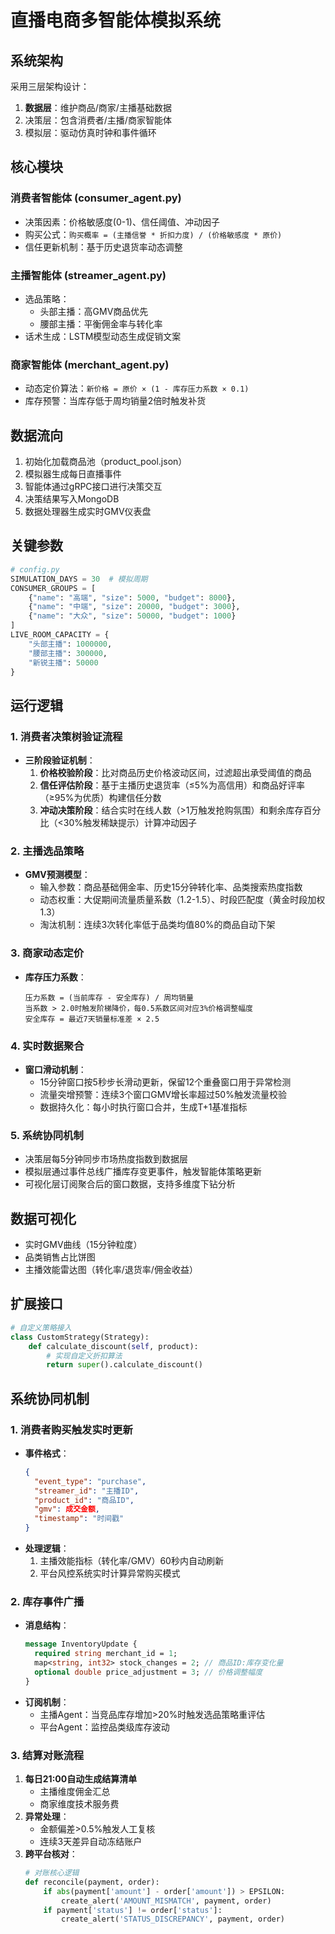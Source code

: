 # 直播电商多智能体模拟系统

## 系统架构
采用三层架构设计：
1. **数据层**：维护商品/商家/主播基础数据
2. 决策层：包含消费者/主播/商家智能体
3. 模拟层：驱动仿真时钟和事件循环

## 核心模块

### 消费者智能体 (consumer_agent.py)
- 决策因素：价格敏感度(0-1)、信任阈值、冲动因子
- 购买公式：`购买概率 = (主播信誉 * 折扣力度) / (价格敏感度 * 原价)`
- 信任更新机制：基于历史退货率动态调整

### 主播智能体 (streamer_agent.py)
- 选品策略：
  - 头部主播：高GMV商品优先
  - 腰部主播：平衡佣金率与转化率
- 话术生成：LSTM模型动态生成促销文案

### 商家智能体 (merchant_agent.py)
- 动态定价算法：`新价格 = 原价 × (1 - 库存压力系数 × 0.1)`
- 库存预警：当库存低于周均销量2倍时触发补货

## 数据流向
1. 初始化加载商品池（product_pool.json）
2. 模拟器生成每日直播事件
3. 智能体通过gRPC接口进行决策交互
4. 决策结果写入MongoDB
5. 数据处理器生成实时GMV仪表盘

## 关键参数
```python
# config.py
SIMULATION_DAYS = 30  # 模拟周期
CONSUMER_GROUPS = [
    {"name": "高端", "size": 5000, "budget": 8000},
    {"name": "中端", "size": 20000, "budget": 3000},
    {"name": "大众", "size": 50000, "budget": 1000}
]
LIVE_ROOM_CAPACITY = {
    "头部主播": 1000000,
    "腰部主播": 300000,
    "新锐主播": 50000
}
```

## 运行逻辑

### 1. 消费者决策树验证流程
- **三阶段验证机制**：
  1. **价格校验阶段**：比对商品历史价格波动区间，过滤超出承受阈值的商品
  2. **信任评估阶段**：基于主播历史退货率（≤5%为高信用）和商品好评率（≥95%为优质）构建信任分数
  3. **冲动决策阶段**：结合实时在线人数（>1万触发抢购氛围）和剩余库存百分比（<30%触发稀缺提示）计算冲动因子

### 2. 主播选品策略
- **GMV预测模型**：
  - 输入参数：商品基础佣金率、历史15分钟转化率、品类搜索热度指数
  - 动态权重：大促期间流量质量系数（1.2-1.5）、时段匹配度（黄金时段加权1.3）
  - 淘汰机制：连续3次转化率低于品类均值80%的商品自动下架

### 3. 商家动态定价
- **库存压力系数**：
  ```
  压力系数 = (当前库存 - 安全库存) / 周均销量
  当系数 > 2.0时触发阶梯降价，每0.5系数区间对应3%价格调整幅度
  安全库存 = 最近7天销量标准差 × 2.5
  ```

### 4. 实时数据聚合
- **窗口滑动机制**：
  - 15分钟窗口按5秒步长滑动更新，保留12个重叠窗口用于异常检测
  - 流量突增预警：连续3个窗口GMV增长率超过50%触发流量校验
  - 数据持久化：每小时执行窗口合并，生成T+1基准指标

### 5. 系统协同机制
- 决策层每5分钟同步市场热度指数到数据层
- 模拟层通过事件总线广播库存变更事件，触发智能体策略更新
- 可视化层订阅聚合后的窗口数据，支持多维度下钻分析

## 数据可视化
- 实时GMV曲线（15分钟粒度）
- 品类销售占比饼图
- 主播效能雷达图（转化率/退货率/佣金收益）

## 扩展接口
```python
# 自定义策略接入
class CustomStrategy(Strategy):
    def calculate_discount(self, product):
        # 实现自定义折扣算法
        return super().calculate_discount()
```

## 系统协同机制

### 1. 消费者购买触发实时更新
- **事件格式**：
  ```json
  {
    "event_type": "purchase",
    "streamer_id": "主播ID",
    "product_id": "商品ID",
    "gmv": 成交金额,
    "timestamp": "时间戳"
  }
  ```
- **处理逻辑**：
  1. 主播效能指标（转化率/GMV）60秒内自动刷新
  2. 平台风控系统实时计算异常购买模式

### 2. 库存事件广播
- **消息结构**：
  ```protobuf
  message InventoryUpdate {
    required string merchant_id = 1;
    map<string, int32> stock_changes = 2; // 商品ID:库存变化量
    optional double price_adjustment = 3; // 价格调整幅度
  }
  ```
- **订阅机制**：
  - 主播Agent：当竞品库存增加>20%时触发选品策略重评估
  - 平台Agent：监控品类级库存波动

### 3. 结算对账流程
1. **每日21:00自动生成结算清单**
   - 主播维度佣金汇总
   - 商家维度技术服务费
2. **异常处理**：
   - 金额偏差>0.5%触发人工复核
   - 连续3天差异自动冻结账户
3. **跨平台核对**：
   ```python
   # 对账核心逻辑
   def reconcile(payment, order):
       if abs(payment['amount'] - order['amount']) > EPSILON:
           create_alert('AMOUNT_MISMATCH', payment, order)
       if payment['status'] != order['status']:
           create_alert('STATUS_DISCREPANCY', payment, order)
   ```
